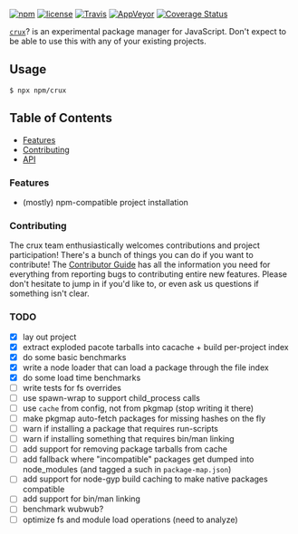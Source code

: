 [![npm](https://img.shields.io/npm/v/crux.svg)](https://npm.im/crux) [![license](https://img.shields.io/npm/l/crux.svg)](https://npm.im/crux) [![Travis](https://img.shields.io/travis/npm/crux.svg)](https://travis-ci.org/npm/crux) [![AppVeyor](https://ci.appveyor.com/api/projects/status/github/npm/crux?svg=true)](https://ci.appveyor.com/project/npm/crux) [![Coverage Status](https://coveralls.io/repos/github/npm/crux/badge.svg?branch=latest)](https://coveralls.io/github/npm/crux?branch=latest)

[`crux`](https://github.com/npm/crux)? is an experimental package manager for
JavaScript. Don't expect to be able to use this with any of your existing
projects.

## Usage

`$ npx npm/crux`

## Table of Contents

* [Features](#features)
* [Contributing](#contributing)
* [API](#api)

### Features

* (mostly) npm-compatible project installation

### Contributing

The crux team enthusiastically welcomes contributions and project
participation! There's a bunch of things you can do if you want to contribute!
The [Contributor Guide](CONTRIBUTING.md) has all the information you need for
everything from reporting bugs to contributing entire new features. Please don't
hesitate to jump in if you'd like to, or even ask us questions if something
isn't clear.

### TODO

* [x] lay out project
* [x] extract exploded pacote tarballs into cacache + build per-project index
* [x] do some basic benchmarks
* [x] write a node loader that can load a package through the file index
* [x] do some load time benchmarks
* [ ] write tests for fs overrides
* [ ] use spawn-wrap to support child_process calls
* [ ] use `cache` from config, not from pkgmap (stop writing it there)
* [ ] make pkgmap auto-fetch packages for missing hashes on the fly
* [ ] warn if installing a package that requires run-scripts
* [ ] warn if installing something that requires bin/man linking
* [ ] add support for removing package tarballs from cache
* [ ] add fallback where "incompatible" packages get dumped into node_modules (and tagged a such in `package-map.json`)
* [ ] add support for node-gyp build caching to make native packages compatible
* [ ] add support for bin/man linking
* [ ] benchmark wubwub?
* [ ] optimize fs and module load operations (need to analyze)

